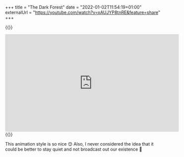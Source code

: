 +++
title = "The Dark Forest"
date = "2022-01-02T11:54:19+01:00"
externalUrl = "https://youtube.com/watch?v=xAUJYP8tnRE&feature=share"
+++

{{<raw>}}
<iframe width="560" height="315" src="https://www.youtube-nocookie.com/embed/xAUJYP8tnRE" title="YouTube video player" frameborder="0" allow="accelerometer; autoplay; clipboard-write; encrypted-media; gyroscope; picture-in-picture" allowfullscreen></iframe>
{{</raw>}}

This animation style is so nice 😊 Also, I never considered the idea that it could be better to stay quiet and not broadcast out our existence 😬